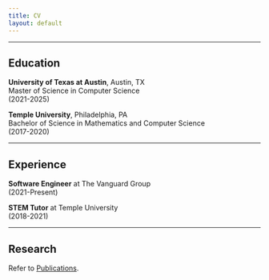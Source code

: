 ```yaml
---
title: CV
layout: default
---
```

***
## Education  

**University of Texas at Austin**, Austin, TX   
Master of Science in Computer Science  
(2021-2025)  
  
**Temple University**, Philadelphia, PA  
Bachelor of Science in Mathematics and Computer Science  
(2017-2020)  

***
## Experience  

**Software Engineer** at The Vanguard Group  
(2021-Present)  
  
**STEM Tutor** at Temple University  
(2018-2021)  

***
## Research  

Refer to [Publications](publications.md).
